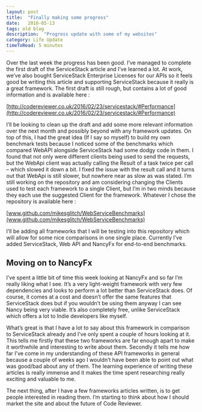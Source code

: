 ```yaml
---
layout: post
title:  "Finally making some progress"
date:   2016-05-13
tags: old blog
description:  "Progress update with some of my websites"
category: Life Update
timeToRead: 5 minutes
---
```

Over the last week the progress has been good.  I’ve managed to complete the first draft of the ServiceStack article and I’ve learned a lot.  At work, we’ve also bought ServiceStack Enterprise Licenses for our APIs so it feels good be writing this article and supporting ServiceStack because it really is a great framework.  The first draft is still rough, but contains a lot of good information and is available here :

[http://codereviewer.co.uk/2016/02/23/servicestack/#Performance](http://codereviewer.co.uk/2016/02/23/servicestack/#Performance)

I’ll be looking to clean up the draft and add some more relevant information over the next month and possibly beyond with any framework updates.  On top of this, I had the great idea (If I say so myself) to build my own benchmark tests because I noticed some of the benchmarks which compared WebAPI alongside ServiceStack had some dodgy code in them.  I found that not only were different clients being used to send the requests, but the WebApi client was actually calling the Result of a task twice per call – which slowed it down a bit.  I fixed the issue with the result call and it turns out that WebApi is still slower, but nowhere near as slow as was stated.  I’m still working on the repository and am considering changing the Clients used to test each framework to a single Client, but I’m in two minds because they each use the suggested Client for the framework.  Whatever I chose the repository is available here :

[www.github.com/mikesglitch/WebServiceBenchmarks](www.github.com/mikesglitch/WebServiceBenchmarks)

I’ll be adding all frameworks that I will be testing into this repository which will allow for some nice comparisons in one single place.  Currently I’ve added ServiceStack, Web API and NancyFx for end-to-end benchmarks.

## Moving on to NancyFx
I’ve spent a little bit of time this week looking at NancyFx and so far I’m really liking what I see.  It’s a very light-weight framework with very few dependencies and looks to perform a lot better than ServiceStack does.  Of course, it comes at a cost and doesn’t offer the same features that ServiceStack does but if you wouldn’t be using them anyway I can see Nancy being very viable. It’s also completely free, unlike ServiceStack which offers a lot to Indie developers like myself.

What’s great is that I have a lot to say about this framework in comparison to ServiceStack already and I’ve only spent a couple of hours looking at it.  This tells me firstly that these two frameworks are far enough apart to make it worthwhile and interesting to write about them.  Secondly it tells me how far I’ve come in my understanding of these API frameworks in general because a couple of weeks ago I wouldn’t have been able to point out what was good/bad about any of them.  The learning experience of writing these articles is really immense and it makes the time spent researching really exciting and valuable to me.

The next thing, after I have a few frameworks articles written, is to get people interested in reading them.  I’m starting to think about how I should market the site and about the future of Code Reviewer.

